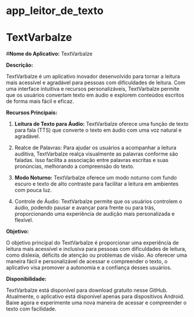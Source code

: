 # app_leitor_de_texto
# TextVarbalze
#**Nome do Aplicativo:** TextVarbalze

**Descrição:**

TextVarbalze é um aplicativo inovador desenvolvido para tornar a leitura mais acessível e agradável para pessoas com dificuldades de leitura. Com uma interface intuitiva e recursos personalizáveis, TextVarbalze permite que os usuários convertam texto em áudio e explorem conteúdos escritos de forma mais fácil e eficaz.

**Recursos Principais:**

1. **Leitura de Texto para Áudio:** TextVarbalze oferece uma função de texto para fala (TTS) que converte o texto em áudio com uma voz natural e agradável.
 
2. Realce de Palavras: Para ajudar os usuários a acompanhar a leitura auditiva, TextVarbalze realça visualmente as palavras conforme são faladas. Isso facilita a associação entre palavras escritas e suas pronúncias, melhorando a compreensão do texto.

3. **Modo Noturno:** TextVarbalze oferece um modo noturno com fundo escuro e texto de alto contraste para facilitar a leitura em ambientes com pouca luz.

4. Controle de Áudio: TextVarbalze permite que os usuários controlem o áudio, podendo pausar e avançar para frente ou para trás, proporcionando uma experiência de audição mais personalizada e flexível.

**Objetivo:**

O objetivo principal do TextVarbalze é proporcionar uma experiência de leitura mais acessível e inclusiva para pessoas com dificuldades de leitura, como dislexia, déficits de atenção ou problemas de visão. Ao oferecer uma maneira fácil e personalizável de acessar e compreender o texto, o aplicativo visa promover a autonomia e a confiança desses usuários.

**Disponibilidade:**

TextVarbalze está disponível para download gratuito nesse GitHub. Atualmente, o aplicativo está disponível apenas para dispositivos Android. Baixe agora e experimente uma nova maneira de acessar e compreender o texto com facilidade.
